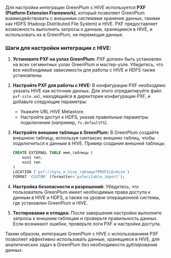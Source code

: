 Для настройки интеграции GreenPlum с HIVE используется **PXF (Platform Extension Framework)**, который позволяет GreenPlum взаимодействовать с внешними системами хранения данных, такими как HDFS (Hadoop Distributed File System) и HIVE. PXF предоставляет возможность выполнять запросы к данным, хранящимся в HIVE, и использовать их в GreenPlum, не перемещая данные.

### Шаги для настройки интеграции с HIVE:

1. **Установите PXF на узлах GreenPlum:**
   PXF должен быть установлен на всех сегментных узлах GreenPlum и мастер-узле. Убедитесь, что все необходимые зависимости для работы с HIVE и HDFS также установлены.

2. **Настройте PXF для работы с HIVE:**
   В конфигурации PXF необходимо указать HIVE как источник данных. Для этого отредактируйте файл `pxf-site.xml`, находящийся в директории конфигурации PXF, и добавьте следующие параметры:
   - Укажите URL HIVE Metastore.
   - Настройте доступ к HDFS, указав правильные параметры подключения (например, `fs.defaultFS`).

3. **Настройте внешние таблицы в GreenPlum:**
   В GreenPlum создайте внешнюю таблицу, используя синтаксис внешних таблиц, чтобы подключиться к данным в HIVE. Пример создания внешней таблицы:
   ```sql
   CREATE EXTERNAL TABLE имя_таблицы (
       кол1 тип,
       кол2 тип
   )
   LOCATION ('pxf://путь_к_hive_таблице?PROFILE=Hive')
   FORMAT 'CUSTOM' (formatter='pxfwritable_import');
   ```

4. **Настройка безопасности и разрешений:**
   Убедитесь, что пользователь GreenPlum имеет необходимые права доступа к данным в HIVE и HDFS, а также на уровне операционной системы, где установлен GreenPlum и HIVE.

5. **Тестирование и отладка:**
   После завершения настройки выполните запросы к внешним таблицам и проверьте правильность данных. Если возникают ошибки, проверьте логи PXF и настройки доступа.

Таким образом, интеграция GreenPlum с HIVE с использованием PXF позволяет эффективно использовать данные, хранящиеся в HIVE, для аналитических задач в GreenPlum без необходимости дублирования данных.